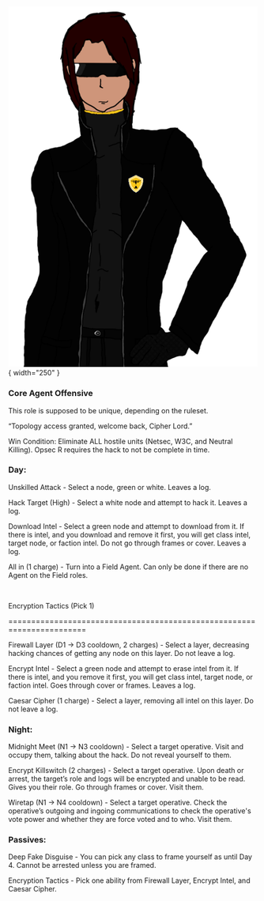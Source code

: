 ![cipherlord.png](Images/cipherlord.png){ width="250" }

### **Core Agent Offensive**

This role is supposed to be unique, depending on the ruleset.

“Topology access granted, welcome back, Cipher Lord.”

Win Condition: Eliminate ALL hostile units (Netsec, W3C, and Neutral Killing). Opsec R requires the hack to not be complete in time.

### **Day:**

Unskilled Attack - Select a node, green or white. Leaves a log.

Hack Target (High) - Select a white node and attempt to hack it. Leaves a log.

Download Intel - Select a green node and attempt to download from it. If there is intel, and you download and remove it first, you will get class intel, target node, or faction intel. Do not go through frames or cover. Leaves a log.

All in (1 charge) - Turn into a Field Agent. Can only be done if there are no Agent on the Field roles.

<br>

Encryption Tactics (Pick 1)

=======================================================================

Firewall Layer (D1 -> D3 cooldown, 2 charges) - Select a layer, decreasing hacking chances of getting any node on this layer. Do not leave a log.

Encrypt Intel - Select a green node and attempt to erase intel from it. If there is intel, and you remove it first, you will get class intel, target node, or faction intel. Goes through cover or frames. Leaves a log.

Caesar Cipher (1 charge) - Select a layer, removing all intel on this layer. Do not leave a log.

### **Night:**

Midnight Meet (N1 -> N3 cooldown) - Select a target operative. Visit and occupy them, talking about the hack. Do not reveal yourself to them.

Encrypt Killswitch (2 charges) - Select a target operative. Upon death or arrest, the target’s role and logs will be encrypted and unable to be read. Gives you their role. Go through frames or cover. Visit them.

Wiretap (N1 -> N4 cooldown) - Select a target operative. Check the operative’s outgoing and ingoing communications to check the operative's vote power and whether they are force voted and to who. Visit them.

### **Passives:**

Deep Fake Disguise - You can pick any class to frame yourself as until Day 4. Cannot be arrested unless you are framed.

Encryption Tactics - Pick one ability from Firewall Layer, Encrypt Intel, and Caesar Cipher.